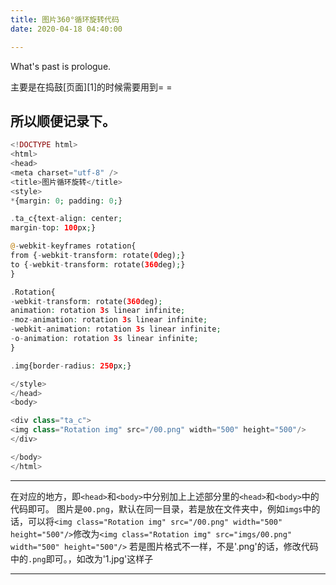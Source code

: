 ```yaml
---
title: 图片360°循环旋转代码
date: 2020-04-18 04:40:00

---
```

What's past is prologue.

<!--more-->主要是在捣鼓[页面][1]的时候需要用到= =

所以顺便记录下。
----------


```php
<!DOCTYPE html>
<html>
<head>
<meta charset="utf-8" />
<title>图片循环旋转</title>
<style>
*{margin: 0; padding: 0;}

.ta_c{text-align: center;
margin-top: 100px;}

@-webkit-keyframes rotation{
from {-webkit-transform: rotate(0deg);}
to {-webkit-transform: rotate(360deg);}
}

.Rotation{
-webkit-transform: rotate(360deg);
animation: rotation 3s linear infinite;
-moz-animation: rotation 3s linear infinite;
-webkit-animation: rotation 3s linear infinite;
-o-animation: rotation 3s linear infinite;
}

.img{border-radius: 250px;}

</style>
</head>
<body>

<div class="ta_c">
<img class="Rotation img" src="/00.png" width="500" height="500"/>
</div>

</body>
</html>
```


----------
在对应的地方，即`<head>`和`<body>`中分别加上上述部分里的`<head>`和`<body>`中的代码即可。
图片是`00.png`，默认在同一目录，若是放在文件夹中，例如`imgs`中的话，可以将`<img class="Rotation img" src="/00.png" width="500" height="500"/>`修改为`<img class="Rotation img" src="imgs/00.png" width="500" height="500"/>`
若是图片格式不一样，不是'.png'的话，修改代码中的`.png`即可。，如改为'1.jpg'这样子


----------


[1]: http://gagagagagagaga.ga/